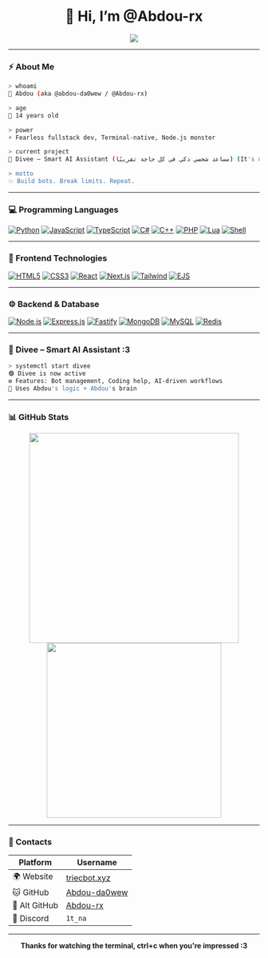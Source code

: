 <h1 align="center">👋 Hi, I’m @Abdou-rx</h1>

<p align="center">
  <a href="https://git.io/typing-svg">
    <img src="https://readme-typing-svg.demolab.com?font=Fira+Code&pause=1000&color=411FF7&center=true&vCenter=true&width=500&lines=HI+I'm+Abdou+The+best+developer+in+the+world+%3A3+14yo;Divee+-+Smart+AI+assistant+connected.;Making+bots,+webapps,+and+chaos...">
  </a>
</p>

---

### ⚡ About Me

```bash
> whoami
👤 Abdou (aka @abdou-da0wew / @Abdou-rx)

> age
🧒 14 years old

> power
⚡ Fearless fullstack dev, Terminal-native, Node.js monster

> current project
🧠 Divee – Smart AI Assistant (مساعد شخصي ذكي في كل حاجة تقريبًا) (It's done)

> motto
💥 Build bots. Break limits. Repeat.
````

---

### 💻 Programming Languages

[![Python](https://img.shields.io/badge/Python-3776AB?style=for-the-badge\&logo=python\&logoColor=white\&labelColor=0D1117)](#)
[![JavaScript](https://img.shields.io/badge/JavaScript-F7DF1E?style=for-the-badge\&logo=javascript\&logoColor=white\&labelColor=0D1117)](#)
[![TypeScript](https://img.shields.io/badge/TypeScript-007ACC?style=for-the-badge\&logo=typescript\&logoColor=white\&labelColor=0D1117)](#)
[![C#](https://img.shields.io/badge/C%23-239120?style=for-the-badge\&logo=c-sharp\&logoColor=white\&labelColor=0D1117)](#)
[![C++](https://img.shields.io/badge/C++-00599C?style=for-the-badge\&logo=c%2B%2B\&logoColor=white\&labelColor=0D1117)](#)
[![PHP](https://img.shields.io/badge/PHP-777BB4?style=for-the-badge\&logo=php\&logoColor=white\&labelColor=0D1117)](#)
[![Lua](https://img.shields.io/badge/Lua-2C2D72?style=for-the-badge\&logo=lua\&logoColor=white\&labelColor=0D1117)](#)
[![Shell](https://img.shields.io/badge/Shell-121011?style=for-the-badge\&logo=gnu-bash\&logoColor=white\&labelColor=0D1117)](#)

---

### 🎨 Frontend Technologies

[![HTML5](https://img.shields.io/badge/HTML5-E34F26?style=for-the-badge&logo=html5&logoColor=white&labelColor=0D1117)](#)
[![CSS3](https://img.shields.io/badge/CSS3-1572B6?style=for-the-badge&logo=css3&logoColor=white&labelColor=0D1117)](#)
[![React](https://img.shields.io/badge/React-61DAFB?style=for-the-badge&logo=react&logoColor=white&labelColor=0D1117)](#)
[![Next.js](https://img.shields.io/badge/Next.js-black?style=for-the-badge&logo=next.js&logoColor=white&labelColor=0D1117)](#)
[![Tailwind](https://img.shields.io/badge/Tailwind-38B2AC?style=for-the-badge&logo=tailwind-css&logoColor=white&labelColor=0D1117)](#)
[![EJS](https://img.shields.io/badge/EJS-000000?style=for-the-badge&logo=ejs&logoColor=white&labelColor=0D1117)](#)

---

### ⚙️ Backend & Database

[![Node.js](https://img.shields.io/badge/Node.js-339933?style=for-the-badge\&logo=node.js\&logoColor=white\&labelColor=0D1117)](#)
[![Express.js](https://img.shields.io/badge/Express.js-000000?style=for-the-badge\&logo=express\&logoColor=white\&labelColor=0D1117)](#)
[![Fastify](https://img.shields.io/badge/Fastify-202020?style=for-the-badge\&logo=fastify\&logoColor=white\&labelColor=0D1117)](#)
[![MongoDB](https://img.shields.io/badge/MongoDB-47A248?style=for-the-badge\&logo=mongodb\&logoColor=white\&labelColor=0D1117)](#)
[![MySQL](https://img.shields.io/badge/MySQL-4479A1?style=for-the-badge\&logo=mysql\&logoColor=white\&labelColor=0D1117)](#)
[![Redis](https://img.shields.io/badge/Redis-DC382D?style=for-the-badge\&logo=redis\&logoColor=white\&labelColor=0D1117)](#)

---

### 🧠 Divee – Smart AI Assistant :3

```bash
> systemctl start divee
🟢 Divee is now active
⚙️ Features: Bot management, Coding help, AI-driven workflows
💬 Uses Abdou's logic + Abdou's brain
```

---

### 📊 GitHub Stats

<p align="center">
  <img src="https://github-readme-stats.vercel.app/api?username=Abdou-rx&show_icons=true&theme=tokyonight&hide_border=true" width="420"/>
  <img src="https://github-readme-stats.vercel.app/api/top-langs/?username=Abdou-rx&layout=compact&theme=tokyonight&hide_border=true" width="350"/>
</p>

---

### 📡 Contacts

| Platform      | Username                                        |
| ------------- | ----------------------------------------------- |
| 🌍 Website    | [triecbot.xyz](https://triecbot.xyz)            |
| 🐱 GitHub     | [Abdou-da0wew](https://github.com/abdou-da0wew) |
| 🧪 Alt GitHub | [Abdou-rx](https://github.com/Abdou-rx)         |
| 💬 Discord    | `1t_na`                                         |

---

<p align="center">
  <b>Thanks for watching the terminal, ctrl+c when you're impressed :3</b>
</p>
